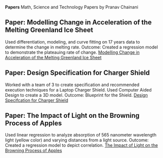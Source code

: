 **Papers**
Math, Science and Technology Papers by Pranav Chainani

## Paper: Modelling Change in Acceleration of the Melting Greenland Ice Sheet 
Used differentiation, modeling, and curve fitting on 17 years data to determine the change in melting rate. Outcome: Created a regression model to demonstrate the plateauing rate of change. [Modelling Change in Acceleration of the Melting Greenland Ice Sheet](https://github.com/PranavChainani/Papers/blob/3bc178eb6b3d76d3dfc002aafdd356e148b8c1da/MeltingIceSheet.pdf)

## Paper: Design Specification for Charger Shield
Worked with a team of 3 to create specification and recommended execution techniques for a Laptop Charger Shield. Used Computer Aided Design to create a 3D model. Outcome: Blueprint for the Shield. [Design Specifcation for Charger Shield](https://github.com/PranavChainani/Papers/blob/84708539539d4e3bf2edc9fe7009b89c3a523a7b/ChargerShieldDesignSpec.pdf)

## Paper: The Impact of Light on the Browning Process of Apples
Used linear regression to analyze absorption of 565 nanometer wavelength light (yellow color) and varying distances from a light source. Outcome: Created a regression model to depict correlation. [The Impact of Light on the Browning Process of Apples](https://github.com/PranavChainani/Papers/blob/25752159c7e107f81b7fbed0547cfd006f25ec91/BrowningApples.pdf)
